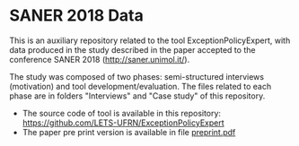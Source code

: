 # SANER 2018 Data
This is an auxiliary repository related to the tool ExceptionPolicyExpert, with data produced in the study described in the paper accepted to the conference SANER 2018 (http://saner.unimol.it/).

The study was composed of two phases: semi-structured interviews (motivation) and tool development/evaluation. The files related to each phase are in folders "Interviews" and "Case study" of this repository.

* The source code of tool is available in this repository: https://github.com/LETS-UFRN/ExceptionPolicyExpert
* The paper pre print version is available in file [preprint.pdf](https://github.com/LETS-UFRN/SANER2018/blob/master/preprint.pdf) 
